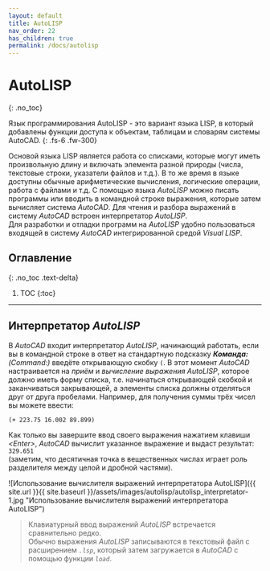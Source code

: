 ```yaml
---
layout: default
title: AutoLISP
nav_order: 22
has_children: true
permalink: /docs/autolisp
---
```


# AutoLISP
{: .no_toc}

Язык программирования AutoLISP - это вариант языка LISP, в который добавлены функции доступа к объектам, таблицам и словарям системы AutoCAD.
{: .fs-6 .fw-300}

Основой языка LISP является работа со списками, которые могут иметь произвольную длину и включать элемента разной природы (числа, текстовые строки, указатели файлов и т.д.). 
В то же время в языке доступны обычные арифметические вычисления, логические операции, работа с файлами и т.д. 
С помощью языка _AutoLISP_ можно писать программы или вводить в командной строке выражения, которые затем вычисляет система _AutoCAD_. 
Для чтения и разбора выражений в систему _AutoCAD_ встроен интерпретатор _AutoLISP_.   
Для разработки и отладки программ на _AutoLISP_ удобно пользоваться входящей в систему _AutoCAD_ интегрированной средой _Visual LISP_.

## Оглавление
{: .no_toc .text-delta}

1. TOC
{:toc}

---

## Интерпретатор _AutoLISP_

В _AutoCAD_ входит интерпретатор _AutoLISP_, начинающий работать, если вы в командной строке в ответ на стандартную подсказку _**Команда:**_ _(Command:)_ введёте открывающую скобку `(`. 
В этот момент _AutoCAD_ настраивается на _приём_ и _вычисление выражения AutoLISP_, которое должно иметь форму списка, т.е. начинаться открывающей скобкой и заканчиваться закрывающей, а элементы списка должны отделяться друг от друга пробелами. 
Например, для получения суммы трёх чисел вы можете ввести: 

```common_lisp
(+ 223.75 16.002 89.899)
```

Как только вы завершите ввод своего выражения нажатием клавиши _\<Enter\>_, _AutoCAD_ вычислит указанное выражение и выдаст результат:   
`329.651`   
(заметим, что десятичная точка в вещественных числах играет роль разделителя между целой и дробной частями).

![Использование вычислителя выражений интерпретатора AutoLISP]({{ site.url }}{{ site.baseurl }}/assets/images/autolisp/autolisp_interpretator-1.jpg "Использование вычислителя выражений интерпретатора AutoLISP")

> Клавиатурный ввод выражений _AutoLISP_ встречается сравнительно редко.   
Обычно выражения _AutoLISP_ записываются в текстовый файл с расширением _`.lsp`_, который затем загружается в _AutoCAD_ с помощью функции _`load`_.

